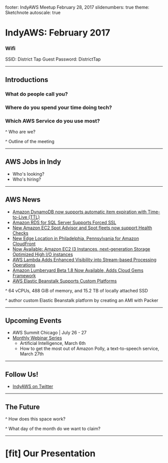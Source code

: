 footer: IndyAWS Meetup February 28, 2017
slidenumbers: true
theme: Sketchnote
autoscale: true

# IndyAWS: February 2017

### Wifi
SSID: District Tap Guest
Password: DistrictTap

----

## Introductions

### What do people call you?

### Where do you spend your time doing tech?

### Which AWS Service do you use most?

^ Who are we?

^ Outline of the meeting

----

## AWS Jobs in Indy

* Who's looking?
* Who's hiring?

----

## AWS News

- [Amazon DynamoDB now supports automatic item expiration with Time-to-Live (TTL)](https://aws.amazon.com/about-aws/whats-new/2017/02/amazon-dynamodb-now-supports-automatic-item-expiration-with-time-to-live-ttl/)
- [Amazon RDS for SQL Server Supports Forced SSL](https://aws.amazon.com/about-aws/whats-new/2017/02/amazon-rds-for-sql-server-supports-forced-ssl/)
- [New Amazon EC2 Spot Advisor and Spot fleets now support Health Checks](https://aws.amazon.com/about-aws/whats-new/2017/02/new-amazon-ec2-spot-advisor-and-spot-fleets-now-support-health-checks/)
- [New Edge Location in Philadelphia, Pennsylvania for Amazon CloudFront](https://aws.amazon.com/about-aws/whats-new/2017/02/new-edge-location-in-philadelphia-pennsylvania-for-amazon-cloudfront/)
- [Now Available: Amazon EC2 I3 Instances, next-generation Storage Optimized High I/O instances](https://aws.amazon.com/about-aws/whats-new/2017/02/now-available-amazon-ec2-i3-instances-next-generation-storage-optimized-high-i-o-instances/)
- [AWS Lambda Adds Enhanced Visibility into Stream-based Processing Operations](https://aws.amazon.com/about-aws/whats-new/2017/02/aws-lambda-adds-enhanced-visibility-into-stream-based-processing-operations/)
- [Amazon Lumberyard Beta 1.8 Now Available, Adds Cloud Gems Framework](https://aws.amazon.com/about-aws/whats-new/2017/02/amazon-lumberyard-beta-1-8-now-available-adds-cloud-gems-framework/)
- [AWS Elastic Beanstalk Supports Custom Platforms](https://aws.amazon.com/about-aws/whats-new/2017/02/aws-elastic-beanstalk-supports-custom-platforms/)

^ 64 vCPUs, 488 GiB of memory, and 15.2 TB of locally attached SSD

^ author custom Elastic Beanstalk platform by creating an AMI with Packer

----

## Upcoming Events

* AWS Summit Chicago | July 26 - 27
* [Monthly Webinar Series](https://aws.amazon.com/about-aws/events/monthlywebinarseries/)
    * Artificial Intelligence, March 6th
    * How to get the most out of Amazon Polly, a text-to-speech service, March 27th

----

## Follow Us!

* [IndyAWS on Twitter](http://twitter.com/indyaws)

----

## The Future

^ How does this space work?

^ What day of the month do we want to claim?

---

# [fit] Our Presentation
